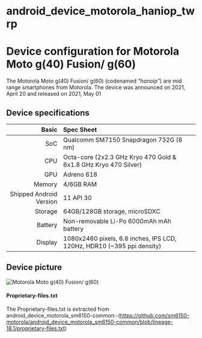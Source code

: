 # android_device_motorola_haniop_twrp

Device configuration for Motorola Moto g(40) Fusion/ g(60)
=========================================

The Motorola Moto g(40) Fusion/ g(60) (codenamed _"hanoip"_) are mid range smartphones from Motorola.
The device was announced on 2021, April 20 and released on 2021, May 01
## Device specifications

Basic   | Spec Sheet
-------:|:-------------------------
SoC     | Qualcomm SM7150 Snapdragon 732G (8 nm)
CPU     | Octa-core (2x2.3 GHz Kryo 470 Gold & 6x1.8 GHz Kryo 470 Silver)
GPU     | Adreno 618
Memory  | 4/6GB RAM
Shipped Android Version | 11 API 30
Storage | 64GB/128GB storage, microSDXC
Battery | Non-removable Li-Po 6000mAh mAh battery
Display | 1080x2460 pixels, 6.8 inches, IPS LCD, 120Hz, HDR10 (~395 ppi density)

## Device picture

![Motorola Moto g(40) Fusion/ g(60)](https://fdn2.gsmarena.com/vv/pics/motorola/motorola-moto-g40-fusion-1.jpg)

#### Proprietary-files.txt
The Proprietary-files.txt is extracted from android_device_motorola_sm6150-common:-(https://github.com/sm6150-motorola/android_device_motorola_sm6150-common/blob/lineage-18.1/proprietary-files.txt)
